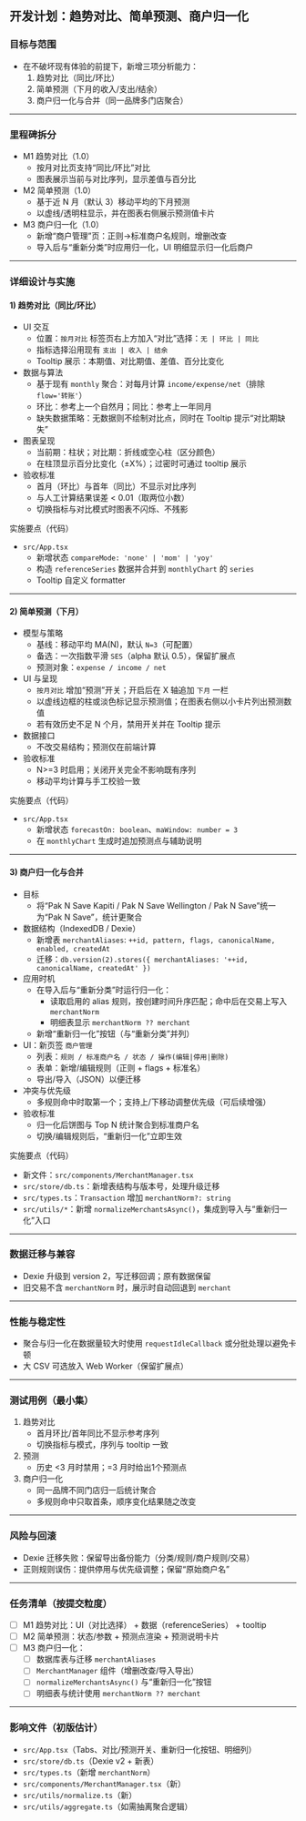 ## 开发计划：趋势对比、简单预测、商户归一化

### 目标与范围
- 在不破坏现有体验的前提下，新增三项分析能力：
  1) 趋势对比（同比/环比）
  2) 简单预测（下月的收入/支出/结余）
  3) 商户归一化与合并（同一品牌多门店聚合）

---

### 里程碑拆分
- M1 趋势对比（1.0）
  - 按月对比页支持“同比/环比”对比
  - 图表展示当前与对比序列，显示差值与百分比
- M2 简单预测（1.0）
  - 基于近 N 月（默认 3）移动平均的下月预测
  - 以虚线/透明柱显示，并在图表右侧展示预测值卡片
- M3 商户归一化（1.0）
  - 新增“商户管理”页：正则→标准商户名规则，增删改查
  - 导入后与“重新分类”时应用归一化，UI 明细显示归一化后商户

---

### 详细设计与实施

#### 1) 趋势对比（同比/环比）
- UI 交互
  - 位置：`按月对比` 标签页右上方加入“对比”选择：`无 | 环比 | 同比`
  - 指标选择沿用现有 `支出 | 收入 | 结余`
  - Tooltip 展示：本期值、对比期值、差值、百分比变化
- 数据与算法
  - 基于现有 `monthly` 聚合：对每月计算 `income/expense/net`（排除 `flow='转账'`）
  - 环比：参考上一个自然月；同比：参考上一年同月
  - 缺失数据策略：无数据则不绘制对比点，同时在 Tooltip 提示“对比期缺失”
- 图表呈现
  - 当前期：柱状；对比期：折线或空心柱（区分颜色）
  - 在柱顶显示百分比变化（±X%）；过密时可通过 tooltip 展示
- 验收标准
  - 首月（环比）与首年（同比）不显示对比序列
  - 与人工计算结果误差 < 0.01（取两位小数）
  - 切换指标与对比模式时图表不闪烁、不残影

实施要点（代码）
- `src/App.tsx`
  - 新增状态 `compareMode: 'none' | 'mom' | 'yoy'`
  - 构造 `referenceSeries` 数据并合并到 `monthlyChart` 的 `series`
  - Tooltip 自定义 formatter

---

#### 2) 简单预测（下月）
- 模型与策略
  - 基线：移动平均 MA(N)，默认 `N=3`（可配置）
  - 备选：一次指数平滑 `SES`（alpha 默认 0.5），保留扩展点
  - 预测对象：`expense / income / net`
- UI 与呈现
  - `按月对比` 增加“预测”开关；开启后在 X 轴追加 `下月` 一栏
  - 以虚线边框的柱或淡色标记显示预测值；在图表右侧以小卡片列出预测数值
  - 若有效历史不足 N 个月，禁用开关并在 Tooltip 提示
- 数据接口
  - 不改交易结构；预测仅在前端计算
- 验收标准
  - N>=3 时启用；关闭开关完全不影响既有序列
  - 移动平均计算与手工校验一致

实施要点（代码）
- `src/App.tsx`
  - 新增状态 `forecastOn: boolean`、`maWindow: number = 3`
  - 在 `monthlyChart` 生成时追加预测点与辅助说明

---

#### 3) 商户归一化与合并
- 目标
  - 将“Pak N Save Kapiti / Pak N Save Wellington / Pak N Save”统一为“Pak N Save”，统计更聚合
- 数据结构（IndexedDB / Dexie）
  - 新增表 `merchantAliases`: `++id, pattern, flags, canonicalName, enabled, createdAt`
  - 迁移：`db.version(2).stores({ merchantAliases: '++id, canonicalName, createdAt' })`
- 应用时机
  - 在导入后与“重新分类”时运行归一化：
    - 读取启用的 alias 规则，按创建时间升序匹配；命中后在交易上写入 `merchantNorm`
    - 明细表显示 `merchantNorm ?? merchant`
  - 新增“重新归一化”按钮（与“重新分类”并列）
- UI：新页签 `商户管理`
  - 列表：`规则 / 标准商户名 / 状态 / 操作(编辑|停用|删除)`
  - 表单：新增/编辑规则（正则 + flags + 标准名）
  - 导出/导入（JSON）以便迁移
- 冲突与优先级
  - 多规则命中时取第一个；支持上/下移动调整优先级（可后续增强）
- 验收标准
  - 归一化后饼图与 Top N 统计聚合到标准商户名
  - 切换/编辑规则后，“重新归一化”立即生效

实施要点（代码）
- 新文件：`src/components/MerchantManager.tsx`
- `src/store/db.ts`：新增表结构与版本号，处理升级迁移
- `src/types.ts`：`Transaction` 增加 `merchantNorm?: string`
- `src/utils/*`：新增 `normalizeMerchantsAsync()`，集成到导入与“重新归一化”入口

---

### 数据迁移与兼容
- Dexie 升级到 version 2，写迁移回调；原有数据保留
- 旧交易不含 `merchantNorm` 时，展示时自动回退到 `merchant`

---

### 性能与稳定性
- 聚合与归一化在数据量较大时使用 `requestIdleCallback` 或分批处理以避免卡顿
- 大 CSV 可选放入 Web Worker（保留扩展点）

---

### 测试用例（最小集）
1. 趋势对比
   - 首月环比/首年同比不显示参考序列
   - 切换指标与模式，序列与 tooltip 一致
2. 预测
   - 历史 <3 月时禁用；=3 月时给出1个预测点
3. 商户归一化
   - 同一品牌不同门店归一后统计聚合
   - 多规则命中只取首条，顺序变化结果随之改变

---

### 风险与回滚
- Dexie 迁移失败：保留导出备份能力（分类/规则/商户规则/交易）
- 正则规则误伤：提供停用与优先级调整；保留“原始商户名”

---

### 任务清单（按提交粒度）
- [ ] M1 趋势对比：UI（对比选择） + 数据（referenceSeries） + tooltip
- [ ] M2 简单预测：状态/参数 + 预测点渲染 + 预测说明卡片
- [ ] M3 商户归一化：
  - [ ] 数据库表与迁移 `merchantAliases`
  - [ ] `MerchantManager` 组件（增删改查/导入导出）
  - [ ] `normalizeMerchantsAsync()` 与“重新归一化”按钮
  - [ ] 明细表与统计使用 `merchantNorm ?? merchant`

---

### 影响文件（初版估计）
- `src/App.tsx`（Tabs、对比/预测开关、重新归一化按钮、明细列）
- `src/store/db.ts`（Dexie v2 + 新表）
- `src/types.ts`（新增 `merchantNorm`）
- `src/components/MerchantManager.tsx`（新）
- `src/utils/normalize.ts`（新）
- `src/utils/aggregate.ts`（如需抽离聚合逻辑）


